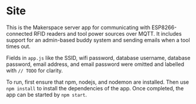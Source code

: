 # Site
This is the Makerspace server app for communicating with ESP8266-connected RFID readers and tool power sources over MQTT. It includes support for an admin-based buddy system and sending emails when a tool times out.

Fields in `app.js` like the SSID, wifi password, database username, database password, email address, and email password were omitted and labelled with `// TODO` for clarity.

To run, first ensure that npm, nodejs, and nodemon are installed. Then use `npm install` to install the dependencies of the app. Once completed, the app can be started by `npm start`.
